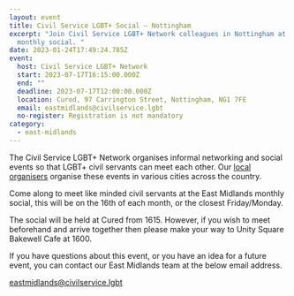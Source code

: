 ```yaml
---
layout: event
title: Civil Service LGBT+ Social – Nottingham
excerpt: "Join Civil Service LGBT+ Network colleagues in Nottingham at the
  monthly social. "
date: 2023-01-24T17:49:24.785Z
event:
  host: Civil Service LGBT+ Network
  start: 2023-07-17T16:15:00.000Z
  end: ""
  deadline: 2023-07-17T12:00:00.000Z
  location: Cured, 97 Carrington Street, Nottingham, NG1 7FE
  email: eastmidlands@civilservice.lgbt
  no-register: Registration is not mandatory
category:
  - east-midlands
---
```

The Civil Service LGBT+ Network organises informal networking and social events so that LGBT+ civil servants can meet each other. Our [local organisers](/team) organise these events in various cities across the country.

C﻿ome along to meet like minded civil servants at the East Midlands monthly social, this will be on the 16th of each month, or the closest Friday/Monday. 

T﻿he social will be held at Cured from 1615. However, if you wish to meet beforehand and arrive together then please make your way to Unity Square Bakewell Cafe at 1600.

If you have questions about this event, or you have an idea for a future event, you can contact our East Midlands team at the below email address.

eastmidlands@civilservice.lgbt